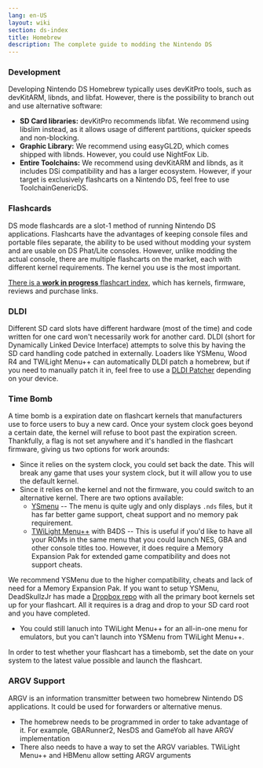 ```yaml
---
lang: en-US
layout: wiki
section: ds-index
title: Homebrew
description: The complete guide to modding the Nintendo DS
---
```


### Development

Developing Nintendo DS Homebrew typically uses devKitPro tools, such as devKitARM, libnds, and libfat. However, there is the possibility to branch out and use alternative software:

- **SD Card libraries:** devKitPro recommends libfat. We recommend using libslim instead, as it allows usage of different partitions, quicker speeds and non-blocking.
- **Graphic Library:** We recommend using easyGL2D, which comes shipped with libnds. However, you could use NightFox Lib.
- **Entire Toolchains:** We recommend using devKitARM and libnds, as it includes DSi compatibility and has a larger ecosystem. However, if your target is exclusively flashcarts on a Nintendo DS, feel free to use ToolchainGenericDS.

### Flashcards

DS mode flashcards are a slot-1 method of running Nintendo DS applications. Flashcarts have the advantages of keeping console files and portable files separate, the ability to be used without modding your system and are usable on DS Phat/Lite consoles. However, unlike modding the actual console, there are multiple flashcarts on the market, each with different kernel requirements. The kernel you use is the most important.

[There is a **work in progress** flashcart index](https://nightyoshi370.github.io/mm-github-pages-starter/), which has kernels, firmware, reviews and purchase links.

### DLDI

Different SD card slots have different hardware (most of the time) and code written for one card won't necessarily work for another card. DLDI (short for Dynamically Linked Device Interface) attempts to solve this by having the SD card handling code patched in externally. Loaders like YSMenu, Wood R4 and TWiLight Menu++ can automatically DLDI patch a homebrew, but if you need to manually patch it in, feel free to use a [DLDI Patcher](https://www.chishm.com/DLDI#tools) depending on your device.

### Time Bomb

A time bomb is a expiration date on flashcart kernels that manufacturers use to force users to buy a new card. Once your system clock goes beyond a certain date, the kernel will refuse to boot past the expiration screen. Thankfully, a flag is not set anywhere and it's handled in the flashcart firmware, giving us two options for work arounds:

- Since it relies on the system clock, you could set back the date. This will break any game that uses your system clock, but it will allow you to use the default kernel.
- Since it relies on the kernel and not the firmware, you could switch to an alternative kernel. There are two options available:
  - [YSmenu](https://gbatemp.net/threads/retrogamefan-updates-releases.267243/) -- The menu is quite ugly and only displays `.nds` files, but it has far better game support, cheat support and no memory pak requirement.
  - [TWiLight Menu++](https://github.com/DS-Homebrew/TWiLightMenu) with B4DS -- This is useful if you'd like to have all your ROMs in the same menu that you could launch NES, GBA and other console titles too. However, it does require a Memory Expansion Pak for extended game compatibility and does not support cheats.

We recommend YSMenu due to the higher compatibility, cheats and lack of need for a Memory Expansion Pak. If you want to setup YSMenu, DeadSkullzJr has made a [Dropbox repo](https://www.dropbox.com/sh/egadrhxj8gimu5t/AACv2KqWmeXEHkxoYRluobxha?dl=0) with all the primary boot kernels set up for your flashcart. All it requires is a drag and drop to your SD card root and you have completed.
  - You could still lanuch into TWiLight Menu++ for an all-in-one menu for emulators, but you can't launch into YSMenu from TWiLight Menu++.

In order to test whether your flashcart has a timebomb, set the date on your system to the latest value possible and launch the flashcart.

### ARGV Support
ARGV is an information transmitter between two homebrew Nintendo DS applications. It could be used for forwarders or alternative menus.

- The homebrew needs to be programmed in order to take advantage of it. For example, GBARunner2, NesDS and GameYob all have ARGV implementation
- There also needs to have a way to set the ARGV variables. TWiLight Menu++ and HBMenu allow setting ARGV arguments
